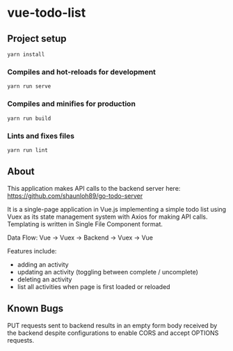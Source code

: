 # vue-todo-list

## Project setup
```
yarn install
```

### Compiles and hot-reloads for development
```
yarn run serve
```

### Compiles and minifies for production
```
yarn run build
```

### Lints and fixes files
```
yarn run lint
```

## About

This application makes API calls to the backend server here: https://github.com/shaunloh89/go-todo-server

It is a single-page application in Vue.js implementing a simple todo list using Vuex as its state management system with Axios for making API calls. Templating is written in Single File Component format.

Data Flow: Vue -> Vuex -> Backend -> Vuex -> Vue

Features include: 
- adding an activity
- updating an activity (toggling between complete / uncomplete)
- deleting an activity
- list all activities when page is first loaded or reloaded

## Known Bugs
PUT requests sent to backend results in an empty form body received by the backend despite configurations to enable CORS and accept OPTIONS requests.